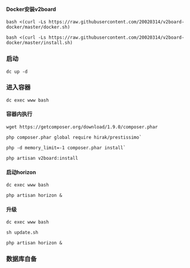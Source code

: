 #### Docker安装v2board
```shell
bash <(curl -Ls https://raw.githubusercontent.com/20020314/v2board-docker/master/docker.sh)
```
```shell
bash <(curl -Ls https://raw.githubusercontent.com/20020314/v2board-docker/master/install.sh)
```
### 启动
```shell
dc up -d
```
### 进入容器
```shell
dc exec www bash
```
#### **容器内执行**
```shell
wget https://getcomposer.org/download/1.9.0/composer.phar
```
```shell
php composer.phar global require hirak/prestissimo`
```
```shell
php -d memory_limit=-1 composer.phar install` 
```
```shell
php artisan v2board:install
```
#### **启动horizon**
```shell
dc exec www bash
```
```shell
php artisan horizon &
```
#### **升级**
```shell
dc exec www bash
```
```shell
sh update.sh
```
```shell
php artisan horizon &
```
### **数据库自备**

